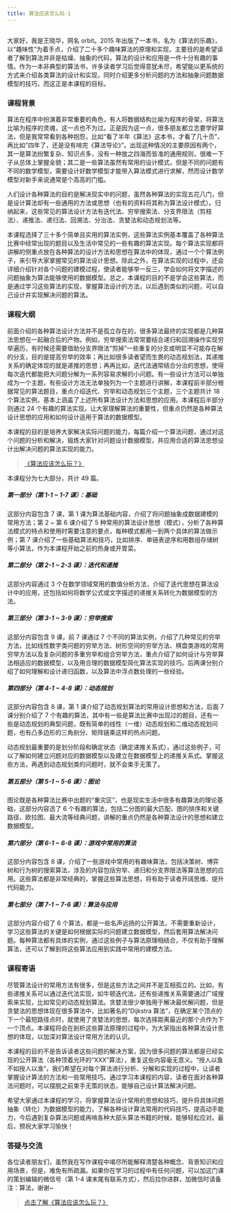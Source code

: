 ```yaml
---
title: 算法应该怎么玩-1
---
```

<article id="topicContainer" class="column_content"><h2 class="topic_title"></h2><div><p>大家好，我是王晓华，网名 orbit。2015 年出版了一本书，名为《算法的乐趣》，以“趣味性”为着手点，介绍了二十多个趣味算法的原理和实现，主要目的是希望读者了解到算法并非是枯燥、抽象的代码，算法的设计和应用是一件十分有趣的事情。作为一本非典型的算法书，许多读者学习后觉得意犹未尽，希望能以更系统的方式来介绍各类算法的设计和实现，同时介绍更多分析问题的方法和抽象问题数据模型的技巧，而这正是本课程的目标。</p>
<h3 id="">课程背景</h3>
<p>算法在程序中扮演着非常重要的角色，有人将数据结构比喻为程序的骨架，将算法比喻为程序的灵魂，这一点也不为过。正是因为这一点，很多朋友都立志要学好算法，但是我常常看到各种抱怨，比如“看了半年《算法》这本书，才看了几十页”，再比如“四年了，还是没有啃完《算法导论》”。出现这种情况的主要原因有两个，其一是算法纷繁复杂、知识点多，没有一种放之四海而皆准的通用规则，很难一下子从总体上掌握全貌；其二是一些算法虽然有常用的设计模式，但是不同的问题有不同的数学模型，需要设计好数学模型才能带入算法模式进行求解，然而设计数学模型对新手来说通常是个高高的门槛。</p>
<p>人们设计各种算法的目的是解决现实中的问题，虽然各种算法的实现五花八门，但是设计算法却有一些通用的方法或思想（也有的资料将其称为算法设计模式）。归纳起来，这些常见的算法设计方法有迭代法、穷举搜索法、分支界限法（剪枝法）、递推法、递归法、回溯法、分治法、贪婪法和动态规划法等。</p>
<p>本课程选择了三十多个简单且实用的算法实例，这些算法实例基本覆盖了各种算法比赛中经常出现的题目以及生活中常见的一些有趣的算法实现。每个算法实现都将讲解的侧重点放在各种算法的设计方法和思想在算法中的体现，通过一个个算法例子，来引导大家掌握常见的算法设计思想。除此之外，在算法实现的过程中，还会详细介绍针对各个问题的建模过程，使读者能够举一反三，学会如何将文字描述的问题抽象为算法能够使用的数据模型。总之，本课程的目的不是学会这些算法，而是通过学习这些算法的实现，掌握算法设计的方法，以后遇到类似的问题，可以自己设计并实现解决问题的算法。</p>
<h3 id="-1">课程大纲</h3>
<p>前面介绍的各种算法设计方法并不是孤立存在的，很多算法最终的实现都是几种算法思想在一起融合后的产物。例如，穷举搜索法常常要结合递归和回溯操作实现穷举遍历，有时候还需要借助分支界限法“剪掉”一些重复的分支或明显不可能存在解的分支，目的是提高穷举的效率；再比如很多读者望而生畏的动态规划法，其递推关系的确定体现的就是递推的思想；再再比如，迭代法通常结合分治的思想，使得每次迭代都能把大问题分解为一系列容易求解的小问题。有一些设计方法可以单独成为一个主题，有些设计方法无法单独列为一个主题进行讲解，本课程前半部分根据常见的算法题目，重点介绍迭代、穷举和动态规划三个主题，三个主题共计 18 个算法实例，基本上涵盖了上述所有算法设计方法和思想的应用。本课程后半部分则通过 24 个有趣的算法实现，让大家理解算法的重要性，但重点仍然是各种算法设计思想的应用和如何设计适用于算法的数据模型。    </p>
<p>本课程的目的是培养大家解决实际问题的能力，每篇介绍一个算法问题，通过对这个问题的分析和解决，锻炼大家针对问题设计数据模型，并应用合适的算法思想设计出解决问题的算法实现的能力。 </p>
<blockquote>
  <p><a href="https://gitbook.cn/gitchat/column/5b6d05446b66e3442a2bfa7b?utm_source=wxhsd001">《算法应该怎么玩？》</a></p>
</blockquote>
<p>本课程分为七大部分，共计 49 篇。</p>
<h5 id="1117">第一部分（第 1-1 ~ 1-7 课）：基础</h5>
<p>这部分内容包含 7 课，第 1 课为算法基础内容，介绍了将问题抽象成数据建模的常用方法；第 2 ~ 第 6 课介绍了 5 种常用的算法设计思想（模式），分析了各种算法模式的特点和使用时需要注意的要点，每种模式都用一到两个具体的算法做示例；第 7 课介绍了一些基础算法和技巧，比如排序、单链表逆序和用数组存储树等小算法，作为本课程开始之前的热身或开胃菜。</p>
<h5 id="2123">第二部分（第 2-1 ~ 2-3 课）：迭代和递推</h5>
<p>这部分内容通过 3 个在数学领域常用的数值分析方法，介绍了迭代思想在算法设计中的应用，还包括如何将数学公式或文字描述的递推关系转化为数据模型的方法。</p>
<h5 id="3139">第三部分（第 3-1 ~ 3-9 课）：穷举搜索</h5>
<p>这部分内容包含 9 课，前 7 课通过 7 个不同的算法实例，介绍了几种常见的穷举方法，比如线性数字类问题的穷举方法、树形空间的穷举方法、棋盘类游戏的常用穷举方法以及复杂问题的多重穷举和组合穷举方法，重点介绍了如何设计与穷举算法相适应的数据模型，以及用合理的数据模型简化算法实现的技巧。后两课分别介绍了如何理解和设计递归函数，以及算法中浮点数处理的一些经验。</p>
<h5 id="4148">第四部分（第 4-1 ~ 4-8 课）：动态规划</h5>
<p>这部分内容包含 8 课，第 1 课介绍了动态规划算法的常用设计思想和方法，后面 7 课分别介绍了 7 个有趣的算法，其中有一些是算法比赛中出现过的题目，还有一些是动态规划的典型问题，既有简单的线性（一维）动态规划和二维动态规划问题，也有凸多边形的三角剖分、矩阵链乘这样的热点问题。</p>
<p>动态规划最重要的是划分阶段和确定状态（确定递推关系式），通过这些例子，可以了解如何建立问题对应的数据模型以及建立在数据模型上的递推关系式。掌握这些方法，再遇到动态规划类的问题时，就不会束手无策了。</p>
<h5 id="5156">第五部分（第 5-1 ~ 5-6 课）：图论</h5>
<p>图论既是各种算法比赛中出题的“重灾区”，也是现实生活中很多有趣算法的理论基础，这部分内容选了 6 个有趣的算法，包括二分图的最大匹配、图的排序和关键路径、欧拉图、最大流等经典问题，讲解的重点仍然是各种算法设计的思想和建立数据模型。</p>
<h5 id="6168">第六部分（第 6-1 ~ 6-8 课）：游戏中常用的算法</h5>
<p>这部分内容包含 8 课，介绍了一些游戏中常用的有趣味算法，包括决策树、博弈树和行为树的搜索算法，涉及的内容包括穷举、递归和分支界限法等算法思想的应用。这些算法都是非常经典的，掌握这些算法思想，将有助于读者开阔思维、提升代码能力。</p>
<h5 id="7176">第七部分（第 7-1 ~ 7-6 课）：算法与应用</h5>
<p>这部分内容介绍了 6 个算法，都是一些名声远扬的公开算法，不需要重新设计，学习这些算法的关键是如何根据实际的问题建立数据模型，然后套用算法解决问题。每种算法都有具体的实例，通过这些例子与算法原理相结合，不仅有助于理解算法，还可以了解到将这些算法应用到实践中常用的建模方法。</p>
<h3 id="-2">课程寄语</h3>
<p>尽管算法设计的常用方法有很多，但是这些方法之间并不是互相孤立的。比如，有些递推关系可以通过迭代法实现，如牛顿迭代法，还有些递推关系需要通过广域搜索来实现，比如常见的动态规划算法。贪婪法很少单独用于解决最优解问题，但是贪婪法的思想体现在很多算法中，比如著名的“Dijkstra 算法”，在确定某个顶点的下一个最短路径点时，就使用了贪婪法的思想，每次选择距离最近的那个点作为下一个顶点。本课程将会在剖析这些算法原理的过程中，为大家指出各种算法设计思想的体现，以加深对算法设计常用方法的认识。</p>
<p>本课程的目的不是告诉读者这些问题的解决方案，因为很多问题的算法都是已经实现的公开算法（各种顶着光环的“XXX”算法），重复这些内容毫无意义。“授人以鱼不如授人以渔”，我们希望在对每个算法进行分析、分解和实现的过程中，让读者掌握设计算法的方法和一些常用技巧。通过学习本课程的内容，读者在面对各种算法问题时，可以摆脱之前束手无策的状态，能够自己设计算法解决问题。</p>
<p>希望大家通过本课程的学习，将掌握算法设计常用的思想和技巧，提升将具体问题抽象（转化）为数据模型的能力，了解各种设计算法常用的代码技巧，提高动手能力，今后遇到复杂算法问题或再啃各种大部头算法书籍的时候，能够轻松应对。最后，预祝大家学习愉快！</p>
<h3 id="-3">答疑与交流</h3>
<p>各位读者朋友们，虽然我在写作课程中竭尽所能解释清楚各种概念、背景知识和应用场景，但是，难免有所疏漏。如果你在学习的过程中有任何问题，可以加这门课的策划编辑的微信号（第 1-4 课末尾有联系方式），然后拉你进群，加微信时请备注：算法，谢谢~</p>
<blockquote>
  <p><a href="https://gitbook.cn/gitchat/column/5b6d05446b66e3442a2bfa7b?utm_source=wxhsd001">点击了解《算法应该怎么玩？》</a></p>
</blockquote></div></article>